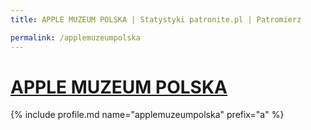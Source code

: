 ```yaml
---
title: APPLE MUZEUM POLSKA | Statystyki patronite.pl | Patromierz

permalink: /applemuzeumpolska
---
```


# [APPLE MUZEUM POLSKA](https://patronite.pl/applemuzeumpolska)

{% include profile.md name="applemuzeumpolska" prefix="a" %}
